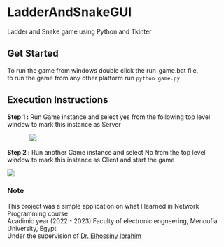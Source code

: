 # LadderAndSnakeGUI
Ladder and Snake game using Python and Tkinter

## Get Started
To run the game from windows double click the run_game.bat file.   
to run the game from any other platform run ```python game.py```   

## Execution Instructions
<b>Step  1 :</b> Run Game instance and select yes from the following top level window to mark this instance as Server   
   
$~~~~~~~~~~~~~$<image src="https://github.com/CSEMN/LadderAndSnakeGUI/blob/main/example2.png">   
     
  <b>Step  2 :</b> Run another Game instance and select No from the top level window to mark this instance as Client and start the game   
     
  <image src="https://github.com/CSEMN/LadderAndSnakeGUI/blob/main/example1.png">   
    
 ### Note
 This project was a simple application on what I learned in Network Programming course   
    Acadimic year (2022 - 2023) Faculty of electronic engneering, Menoufia University, Egypt      
    Under the supervision of <a href="https://github.com/elhossiny">Dr. Elhossiny Ibrahim</a>
